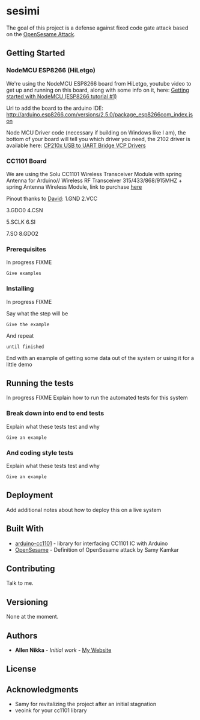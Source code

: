 # sesimi
The goal of this project is a defense against fixed code gate attack based on the [OpenSesame Attack](https://github.com/samyk/opensesame).

## Getting Started

### NodeMCU ESP8266 (HiLetgo)
We're using the NodeMCU ESP8266 board from HiLetgo, youtube video to get up and running on this board, along with some info on it, here: [Getting started with NodeMCU (ESP8266 tutorial #1)](https://www.youtube.com/watch?v=p06NNRq5NTU)

Url to add the board to the arduino IDE: http://arduino.esp8266.com/versions/2.5.0/package_esp8266com_index.json

Node MCU Driver code (necessary if building on Windows like I am), the bottom of your board will tell you which driver you need, the 2102 driver is available here: [CP210x USB to UART Bridge VCP Drivers](https://www.silabs.com/products/development-tools/software/usb-to-uart-bridge-vcp-drivers)

### CC1101 Board

We are using the Solu CC1101 Wireless Transceiver Module with spring Antenna for Arduino// Wireless RF Transceiver 315/433/868/915MHZ + spring Antenna Wireless Module, link to purchase [here](https://smile.amazon.com/gp/product/B00XDL9E64/ref=ppx_yo_dt_b_asin_title_o00_s00?ie=UTF8&psc=1)

Pinout thanks to [David](https://smile.amazon.com/gp/profile/amzn1.account.AFHOMZSV6FL4BO6DST5TR4UGLGQQ/ref=cm_cr_dp_d_gw_tr?ie=UTF8):
1.GND 2.VCC

3.GDO0 4.CSN

5.SCLK 6.SI

7.SO 8.GDO2


### Prerequisites

In progress FIXME

```
Give examples
```

### Installing

In progress FIXME

Say what the step will be

```
Give the example
```

And repeat

```
until finished
```

End with an example of getting some data out of the system or using it for a little demo

## Running the tests

In progress FIXME
Explain how to run the automated tests for this system

### Break down into end to end tests

Explain what these tests test and why

```
Give an example
```

### And coding style tests

Explain what these tests test and why

```
Give an example
```

## Deployment

Add additional notes about how to deploy this on a live system

## Built With

* [arduino-cc1101](https://github.com/veonik/arduino-cc1101) - library for interfacing CC1101 IC with Arduino
* [OpenSesame](https://github.com/samyk/opensesame) - Definition of OpenSesame attack by Samy Kamkar


## Contributing

Talk to me.

## Versioning

None at the moment. 
## Authors

* **Allen Nikka** - *Initial work* - [My Website](http://allennikka.com)

<!-- See also the list of [contributors](https://github.com/your/project/contributors) who participated in this project. -->

## License

<!-- This project is licensed under the MIT License - see the [LICENSE.md](LICENSE.md) file for details -->

## Acknowledgments

* Samy for revitalizing the project after an initial stagnation
* veoink for your cc1101 library

